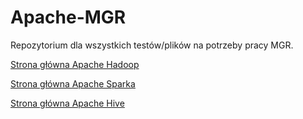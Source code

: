 # Apache-MGR

Repozytorium dla wszystkich testów/plików na potrzeby pracy MGR.

[Strona główna Apache Hadoop](https://hadoop.apache.org/)

[Strona główna Apache Sparka](https://spark.apache.org/)

[Strona główna Apache Hive](https://hive.apache.org/)
